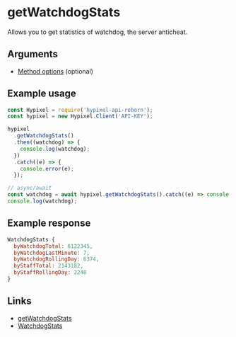 # getWatchdogStats

Allows you to get statistics of watchdog, the server anticheat.

## Arguments

- [Method options](https://hypixel-api-reborn.github.io/#/docs/main/master/typedef/MethodOptions) (optional)

## Example usage

```js
const Hypixel = require('hypixel-api-reborn');
const hypixel = new Hypixel.Client('API-KEY');

hypixel
  .getWatchdogStats()
  .then((watchdog) => {
    console.log(watchdog);
  })
  .catch((e) => {
    console.error(e);
  });

// async/await
const watchdog = await hypixel.getWatchdogStats().catch((e) => console.error(e));
console.log(watchdog);
```

## Example response

```js
WatchdogStats {
  byWatchdogTotal: 6122345,
  byWatchdogLastMinute: 7,
  byWatchdogRollingDay: 6374,
  byStaffTotal: 2143182,
  byStaffRollingDay: 2248
}
```

## Links

- [getWatchdogStats](https://hypixel-api-reborn.github.io/#/docs/main/master/class/Client?scrollTo=getWatchdogStats)
- [WatchdogStats](https://hypixel-api-reborn.github.io/#/docs/main/master/class/WatchdogStats)
